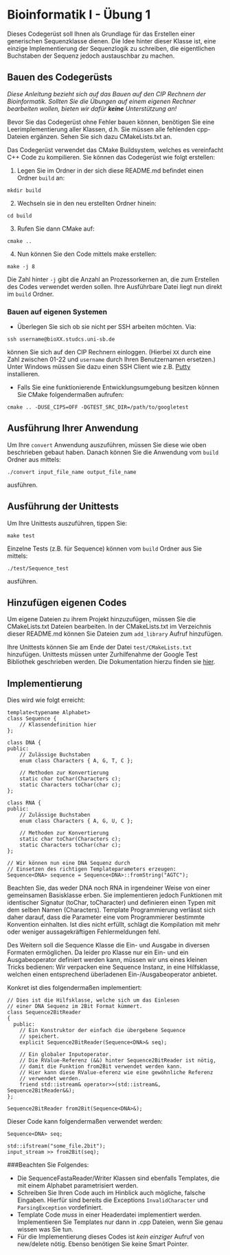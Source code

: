 Bioinformatik I - Übung 1
=========================

Dieses Codegerüst soll Ihnen als Grundlage für das Erstellen einer generischen Sequenzklasse
dienen. Die Idee hinter dieser Klasse ist, eine einzige Implementierung der Sequenzlogik
zu schreiben, die eigentlichen Buchstaben der Sequenz jedoch austauschbar zu machen.

Bauen des Codegerüsts
---------------------
*Diese Anleitung bezieht sich auf das Bauen auf den CIP Rechnern der Bioinformatik. Sollten
Sie die Übungen auf einem eigenen Rechner bearbeiten wollen, bieten wir dafür **keine** Unterstützung an!*

Bevor Sie das Codegerüst ohne Fehler bauen können, benötigen Sie eine Leerimplementierung aller Klassen,
d.h. Sie müssen alle fehlenden cpp-Dateien ergänzen. Sehen Sie sich dazu CMakeLists.txt an.

Das Codegerüst verwendet das CMake Buildsystem, welches es vereinfacht C++ Code
zu kompilieren. Sie können das Codegerüst wie folgt erstellen:

 1. Legen Sie im Ordner in der sich diese README.md befindet einen Ordner `build` an:
```
mkdir build
```

 2. Wechseln sie in den neu erstellten Ordner hinein:
```
cd build
```

 3. Rufen Sie dann CMake auf:
```
cmake ..
```

 4. Nun können Sie den Code mittels make erstellen:
```
make -j 8
```
 Die Zahl hinter `-j` gibt die Anzahl an Prozessorkernen an, die
 zum Erstellen des Codes verwendet werden sollen.
 Ihre Ausführbare Datei liegt nun direkt im `build` Ordner.

### Bauen auf eigenen Systemen
 * Überlegen Sie sich ob sie nicht per SSH arbeiten möchten.
   Via:
```
ssh username@bioXX.studcs.uni-sb.de
```
   können Sie sich auf den CIP Rechnern einloggen. (Hierbei `XX` durch eine
   Zahl zwischen 01-22 und `username` durch Ihren Benutzernamen ersetzen.)
   Unter Windows müssen Sie dazu einen SSH Client wie z.B.
   [Putty](http://www.chiark.greenend.org.uk/~sgtatham/putty/download.html) installieren.
 * Falls Sie eine funktionierende Entwicklungsumgebung besitzen können Sie
   CMake folgendermaßen aufrufen:
```
cmake .. -DUSE_CIPS=OFF -DGTEST_SRC_DIR=/path/to/googletest
```

Ausführung Ihrer Anwendung
--------------------------
Um Ihre `convert` Anwendung auszuführen, müssen Sie diese wie oben
beschrieben gebaut haben. Danach können Sie die Anwendung vom
`build` Ordner aus mittels:
```
./convert input_file_name output_file_name
```
ausführen.

Ausführung der Unittests
------------------------
Um Ihre Unittests auszuführen, tippen Sie:
```
make test
```
Einzelne Tests (z.B. für Sequence) können vom `build` Ordner aus Sie mittels:
```
./test/Sequence_test
```
ausführen.

Hinzufügen eigenen Codes
------------------------
Um eigene Dateien zu ihrem Projekt hinzuzufügen, müssen Sie die CMakeLists.txt Dateien
bearbeiten. In der CMakeLists.txt im Verzeichnis dieser README.md können Sie Dateien zum
`add_library` Aufruf hinzufügen.

Ihre Unittests können Sie am Ende der Datei `test/CMakeLists.txt` hinzufügen.
Unittests müssen unter Zurhilfenahme der Google Test Bibliothek geschrieben werden.
Die Dokumentation hierzu finden sie [hier](https://code.google.com/p/googletest/wiki/V1_7_Primer).

Implementierung
---------------
Dies wird wie folgt erreicht:

```
template<typename Alphabet>
class Sequence {
	// Klassendefinition hier
};

class DNA {
public:
	// Zulässige Buchstaben
	enum class Characters { A, G, T, C };

	// Methoden zur Konvertierung
	static char toChar(Characters c);
	static Characters toChar(char c);
};

class RNA {
public:
	// Zulässige Buchstaben
	enum class Characters { A, G, U, C };

	// Methoden zur Konvertierung
	static char toChar(Characters c);
	static Characters toChar(char c);
};

// Wir können nun eine DNA Sequenz durch
// Einsetzen des richtigen Templateparameters erzeugen:
Sequence<DNA> sequence = Sequence<DNA>::fromString("AGTC");
```

Beachten Sie, das weder DNA noch RNA in irgendeiner Weise von
einer gemeinsamen Basisklasse erben. Sie implementieren jedoch
Funktionen mit identischer Signatur (toChar, toCharacter) und definieren einen Typen
mit dem selben Namen (Characters). Template Programmierung verlässt
sich daher darauf, dass die Parameter eine vom Programmierer bestimmte
Konvention einhalten. Ist dies nicht erfüllt, schlägt die Kompilation
mit mehr oder weniger aussagekräftigen Fehlermeldungen fehl.

Des Weitern soll die Sequence Klasse die Ein- und Ausgabe in diversen
Formaten ermöglichen. Da leider pro Klasse nur ein Ein- und ein
Ausgabeoperator definiert werden kann, müssen wir uns eines kleinen
Tricks bedienen: Wir verpacken eine Sequence Instanz, in eine
Hilfsklasse, welchen einen entsprechend überladenen Ein-/Ausgabeoperator
anbietet.

Konkret ist dies folgendermaßen implementiert:

```
// Dies ist die Hilfsklasse, welche sich um das Einlesen
// einer DNA Sequenz im 2Bit Format kümmert.
class Sequence2BitReader
{
  public:
	// Ein Konstruktor der einfach die übergebene Sequence
	// speichert.
	explicit Sequence2BitReader(Sequence<DNA>& seq);

	// Ein globaler Inputoperator.
	// Die RValue-Referenz (&&) hinter Sequence2BitReader ist nötig,
	// damit die Funktion from2Bit verwendet werden kann.
	// Hier kann diese RValue-eferenz wie eine gewöhnliche Referenz
	// verwendet werden.
	friend std::istream& operator>>(std::istream&, Sequence2BitReader&&);
};

Sequence2BitReader from2Bit(Sequence<DNA>&);
```

Dieser Code kann folgendermaßen verwendet werden:
```
Sequence<DNA> seq;

std::ifstream("some_file.2bit");
input_stream >> from2Bit(seq);
```

###Beachten Sie Folgendes:

 * Die SequenceFastaReader/Writer Klassen sind ebenfalls Templates, die
   mit einem Alphabet parametrisiert werden.
 * Schreiben Sie Ihren Code auch im Hinblick auch mögliche, falsche Eingaben.
   Hierfür sind bereits die Exceptions `InvalidCharacter` und `ParsingException`
   vordefiniert.
 * Template Code *muss* in einer Headerdatei implementiert werden. Implementieren
   Sie Templates nur dann in .cpp Dateien, wenn Sie genau wissen was Sie tun.
 * Für die Implementierung dieses Codes ist *kein einziger* Aufruf von new/delete
   nötig. Ebenso benötigen Sie keine Smart Pointer.

